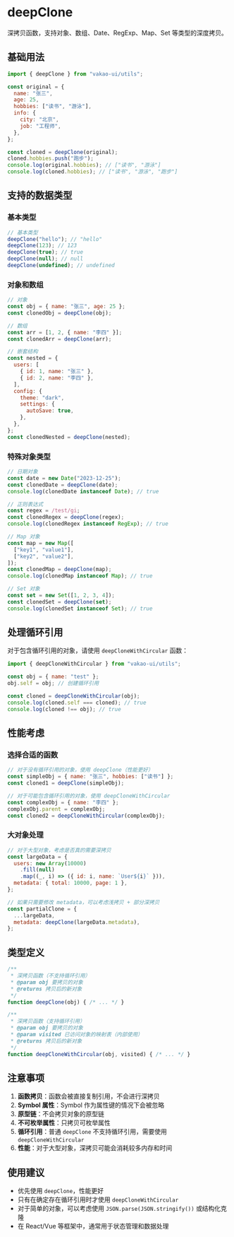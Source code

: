 # deepClone

深拷贝函数，支持对象、数组、Date、RegExp、Map、Set 等类型的深度拷贝。

## 基础用法

```js
import { deepClone } from "vakao-ui/utils";

const original = {
  name: "张三",
  age: 25,
  hobbies: ["读书", "游泳"],
  info: {
    city: "北京",
    job: "工程师",
  },
};

const cloned = deepClone(original);
cloned.hobbies.push("跑步");
console.log(original.hobbies); // ["读书", "游泳"]
console.log(cloned.hobbies); // ["读书", "游泳", "跑步"]
```

## 支持的数据类型

### 基本类型

```js
// 基本类型
deepClone("hello"); // "hello"
deepClone(123); // 123
deepClone(true); // true
deepClone(null); // null
deepClone(undefined); // undefined
```

### 对象和数组

```js
// 对象
const obj = { name: "张三", age: 25 };
const clonedObj = deepClone(obj);

// 数组
const arr = [1, 2, { name: "李四" }];
const clonedArr = deepClone(arr);

// 嵌套结构
const nested = {
  users: [
    { id: 1, name: "张三" },
    { id: 2, name: "李四" },
  ],
  config: {
    theme: "dark",
    settings: {
      autoSave: true,
    },
  },
};
const clonedNested = deepClone(nested);
```

### 特殊对象类型

```js
// 日期对象
const date = new Date("2023-12-25");
const clonedDate = deepClone(date);
console.log(clonedDate instanceof Date); // true

// 正则表达式
const regex = /test/gi;
const clonedRegex = deepClone(regex);
console.log(clonedRegex instanceof RegExp); // true

// Map 对象
const map = new Map([
  ["key1", "value1"],
  ["key2", "value2"],
]);
const clonedMap = deepClone(map);
console.log(clonedMap instanceof Map); // true

// Set 对象
const set = new Set([1, 2, 3, 4]);
const clonedSet = deepClone(set);
console.log(clonedSet instanceof Set); // true
```

## 处理循环引用

对于包含循环引用的对象，请使用 `deepCloneWithCircular` 函数：

```js
import { deepCloneWithCircular } from "vakao-ui/utils";

const obj = { name: "test" };
obj.self = obj; // 创建循环引用

const cloned = deepCloneWithCircular(obj);
console.log(cloned.self === cloned); // true
console.log(cloned !== obj); // true
```

## 性能考虑

### 选择合适的函数

```js
// 对于没有循环引用的对象，使用 deepClone（性能更好）
const simpleObj = { name: "张三", hobbies: ["读书"] };
const cloned1 = deepClone(simpleObj);

// 对于可能包含循环引用的对象，使用 deepCloneWithCircular
const complexObj = { name: "李四" };
complexObj.parent = complexObj;
const cloned2 = deepCloneWithCircular(complexObj);
```

### 大对象处理

```js
// 对于大型对象，考虑是否真的需要深拷贝
const largeData = {
  users: new Array(10000)
    .fill(null)
    .map((_, i) => ({ id: i, name: `User${i}` })),
  metadata: { total: 10000, page: 1 },
};

// 如果只需要修改 metadata，可以考虑浅拷贝 + 部分深拷贝
const partialClone = {
  ...largeData,
  metadata: deepClone(largeData.metadata),
};
```

## 类型定义

```js
/**
 * 深拷贝函数（不支持循环引用）
 * @param obj 要拷贝的对象
 * @returns 拷贝后的新对象
 */
function deepClone(obj) { /* ... */ }

/**
 * 深拷贝函数（支持循环引用）
 * @param obj 要拷贝的对象
 * @param visited 已访问对象的映射表（内部使用）
 * @returns 拷贝后的新对象
 */
function deepCloneWithCircular(obj, visited) { /* ... */ }
```

## 注意事项

1. **函数拷贝**：函数会被直接复制引用，不会进行深拷贝
2. **Symbol 属性**：Symbol 作为属性键的情况下会被忽略
3. **原型链**：不会拷贝对象的原型链
4. **不可枚举属性**：只拷贝可枚举属性
5. **循环引用**：普通 `deepClone` 不支持循环引用，需要使用 `deepCloneWithCircular`
6. **性能**：对于大型对象，深拷贝可能会消耗较多内存和时间

## 使用建议

- 优先使用 `deepClone`，性能更好
- 只有在确定存在循环引用时才使用 `deepCloneWithCircular`
- 对于简单的对象，可以考虑使用 `JSON.parse(JSON.stringify())` 或结构化克隆
- 在 React/Vue 等框架中，通常用于状态管理和数据处理
